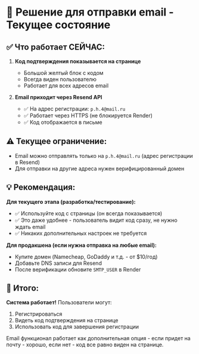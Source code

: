# 📧 Решение для отправки email - Текущее состояние

## ✅ Что работает СЕЙЧАС:

1. **Код подтверждения показывается на странице** 
   - Большой желтый блок с кодом
   - Всегда виден пользователю
   - Работает для всех адресов email

2. **Email приходит через Resend API**
   - ✅ На адрес регистрации: `p.h.4@mail.ru`
   - ✅ Работает через HTTPS (не блокируется Render)
   - ✅ Код отображается в письме

## ⚠️ Текущее ограничение:

- Email можно отправлять только на `p.h.4@mail.ru` (адрес регистрации в Resend)
- Для отправки на другие адреса нужен верифицированный домен

## 💡 Рекомендация:

**Для текущего этапа (разработка/тестирование):**
- ✅ Используйте код с страницы (он всегда показывается)
- ✅ Это даже удобнее - пользователь видит код сразу, не нужно ждать email
- ✅ Никаких дополнительных настроек не требуется

**Для продакшена (если нужна отправка на любые email):**
- Купите домен (Namecheap, GoDaddy и т.д. - от $10/год)
- Добавьте DNS записи для Resend
- После верификации обновите `SMTP_USER` в Render

## 🎯 Итого:

**Система работает!** Пользователи могут:
1. Регистрироваться
2. Видеть код подтверждения на странице
3. Использовать код для завершения регистрации

Email функционал работает как дополнительная опция - если придет на почту - хорошо, если нет - код все равно виден на странице.

